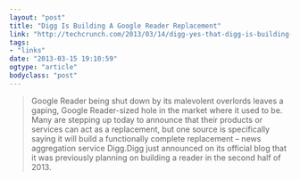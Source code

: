 ```yaml
---
layout: "post"
title: "Digg Is Building A Google Reader Replacement"
link: "http://techcrunch.com/2013/03/14/digg-yes-that-digg-is-building-a-google-reader-replacement-complete-with-api/"
tags: 
- "links"
date: "2013-03-15 19:10:59"
ogtype: "article"
bodyclass: "post"
---
```


> Google Reader being shut down by its malevolent overlords leaves a gaping, Google Reader-sized hole in the market where it used to be. Many are stepping up today to announce that their products or services can act as a replacement, but one source is specifically saying it will build a functionally complete replacement – news aggregation service Digg.Digg just announced on its official blog that it was previously planning on building a reader in the second half of 2013.
